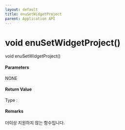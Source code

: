 ```yaml
---
layout: default
title: enuSetWidgetProject
parent: Application API
---
```

# void enuSetWidgetProject\(\)

void enuSetWidgetProject\(\)

#### Parameters

NONE

#### Return Value

Type :

#### Remarks

더이상 지원하지 않는 함수입니다.



